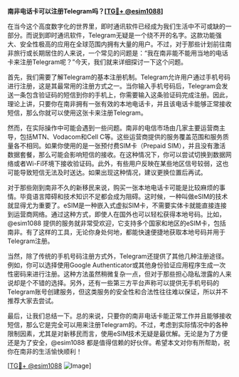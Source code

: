 **南非电话卡可以注册Telegram吗？[[TG💪+ @esim1088](https://t.me/s/esim1088)]**

在当今这个高度数字化的世界里，即时通讯软件已经成为我们生活中不可或缺的一部分。而说到即时通讯软件，Telegram无疑是一个绕不开的名字。这款功能强大、安全性极高的应用在全球范围内拥有大量的用户。不过，对于那些计划前往南非旅行或长期居住的人来说，一个常见的问题是：“我在南非能不能用当地的电话卡来注册Telegram呢？”今天，我们就来详细探讨一下这个问题。

首先，我们需要了解Telegram的基本注册机制。Telegram允许用户通过手机号码进行注册，这是其最常用的注册方式之一。当你输入手机号码后，Telegram会发送一条包含验证码的短信到你的手机上，你需要输入这条验证码完成注册。因此，理论上讲，只要你在南非拥有一张有效的本地电话卡，并且该电话卡能够正常接收短信，那么你就可以使用这张卡来注册Telegram。

然而，在实际操作中可能会遇到一些问题。南非的电信市场由几家主要运营商主导，包括MTN、Vodacom和Cell C等。这些运营商提供的服务覆盖范围和服务质量各不相同。如果你使用的是一张预付费SIM卡（Prepaid SIM），并且没有激活数据套餐，那么可能会影响短信的接收。在这种情况下，你可以尝试切换到数据网络或者Wi-Fi环境下接收验证码。此外，有些用户反映在某些地区信号较弱，这也可能导致短信无法及时送达。如果出现这种情况，建议更换位置后再试。

对于那些刚到南非不久的新移民来说，购买一张本地电话卡可能是比较麻烦的事情。毕竟语言障碍和技术知识不足都会成为阻碍。这时候，一种叫做eSIM的技术就显得尤为重要了。eSIM是一种嵌入式虚拟SIM卡，不需要实体卡就能直接连接到运营商网络。通过这种方式，即使人在国外也可以轻松获得本地号码。比如，@esim1088 提供的服务就非常受欢迎，它支持多个国家和地区的eSIM卡，包括南非。有了这样的工具，无论你身处何地，都能快速便捷地获取本地号码并用于Telegram注册。

当然，除了传统的手机号码注册方式外，Telegram还提供了其他几种注册途径。例如，你可以选择使用Google Authenticator或其他身份验证应用程序生成一次性密码来进行注册。这种方法虽然稍微复杂一点，但对于那些担心隐私泄露的人来说却是个不错的选择。另外，还有一些第三方平台声称可以提供无手机号码的Telegram账号创建服务，但这类服务的安全性和合法性往往难以保证，所以并不推荐大家去尝试。

最后，让我们总结一下。总的来说，只要你的南非电话卡能正常工作并且能够接收短信，那么它是完全可以用来注册Telegram的。不过，考虑到实际情况中的各种限制因素，尤其是对新移民而言，使用eSIM技术无疑是最优解。无论是为了方便还是为了安全，@esim1088 都是值得信赖的好伙伴。希望本文对你有所帮助，祝你在南非的生活愉快顺利！

[[TG💪+ @esim1088](https://t.me/s/esim1088) ![Image](https://i.postimg.cc/4NQfJmqS/Snipaste-2025-05-13-00-14-12.png)]